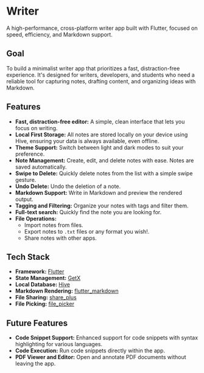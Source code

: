 # Writer

A high-performance, cross-platform writer app built with Flutter, focused on speed, efficiency, and Markdown support.

## Goal

To build a minimalist writer app that prioritizes a fast, distraction-free experience. It's designed for writers, developers, and students who need a reliable tool for capturing notes, drafting content, and organizing ideas with Markdown.

## Features

- **Fast, distraction-free editor:** A simple, clean interface that lets you focus on writing.
- **Local First Storage:** All notes are stored locally on your device using Hive, ensuring your data is always available, even offline.
- **Theme Support:** Switch between light and dark modes to suit your preference.
- **Note Management:** Create, edit, and delete notes with ease. Notes are saved automatically.
- **Swipe to Delete:** Quickly delete notes from the list with a simple swipe gesture.
- **Undo Delete:** Undo the deletion of a note.
- **Markdown Support:** Write in Markdown and preview the rendered output.
- **Tagging and Filtering:** Organize your notes with tags and filter them.
- **Full-text search:** Quickly find the note you are looking for.
- **File Operations:**
  - Import notes from files.
  - Export notes to `.txt` files or any format you wish!.
  - Share notes with other apps.

## Tech Stack

- **Framework:** [Flutter](https://flutter.dev/)
- **State Management:** [GetX](https://pub.dev/packages/get)
- **Local Database:** [Hive](https://pub.dev/packages/hive)
- **Markdown Rendering:** [flutter_markdown](https://pub.dev/packages/flutter_markdown)
- **File Sharing:** [share_plus](https://pub.dev/packages/share_plus)
- **File Picking:** [file_picker](https://pub.dev/packages/file_picker)

## Future Features

- **Code Snippet Support:** Enhanced support for code snippets with syntax highlighting for various languages.
- **Code Execution:** Run code snippets directly within the app.
- **PDF Viewer and Editor:** Open and annotate PDF documents without leaving the app.

